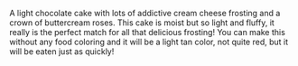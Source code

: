 A light chocolate cake with lots of addictive cream cheese frosting and a crown of buttercream roses. This cake is moist but so light and fluffy, it really is the perfect match for all that delicious frosting! You can make this without any food coloring and it will be a light tan color, not quite red, but it will be eaten just as quickly!